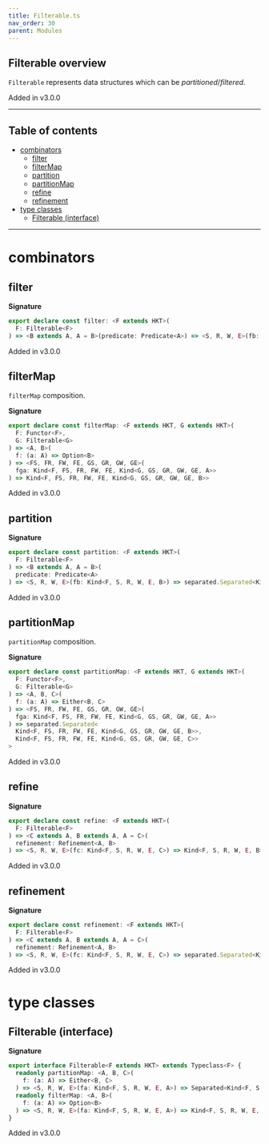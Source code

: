 ```yaml
---
title: Filterable.ts
nav_order: 30
parent: Modules
---
```


## Filterable overview

`Filterable` represents data structures which can be _partitioned_/_filtered_.

Added in v3.0.0

---

<h2 class="text-delta">Table of contents</h2>

- [combinators](#combinators)
  - [filter](#filter)
  - [filterMap](#filtermap)
  - [partition](#partition)
  - [partitionMap](#partitionmap)
  - [refine](#refine)
  - [refinement](#refinement)
- [type classes](#type-classes)
  - [Filterable (interface)](#filterable-interface)

---

# combinators

## filter

**Signature**

```ts
export declare const filter: <F extends HKT>(
  F: Filterable<F>
) => <B extends A, A = B>(predicate: Predicate<A>) => <S, R, W, E>(fb: Kind<F, S, R, W, E, B>) => Kind<F, S, R, W, E, B>
```

Added in v3.0.0

## filterMap

`filterMap` composition.

**Signature**

```ts
export declare const filterMap: <F extends HKT, G extends HKT>(
  F: Functor<F>,
  G: Filterable<G>
) => <A, B>(
  f: (a: A) => Option<B>
) => <FS, FR, FW, FE, GS, GR, GW, GE>(
  fga: Kind<F, FS, FR, FW, FE, Kind<G, GS, GR, GW, GE, A>>
) => Kind<F, FS, FR, FW, FE, Kind<G, GS, GR, GW, GE, B>>
```

Added in v3.0.0

## partition

**Signature**

```ts
export declare const partition: <F extends HKT>(
  F: Filterable<F>
) => <B extends A, A = B>(
  predicate: Predicate<A>
) => <S, R, W, E>(fb: Kind<F, S, R, W, E, B>) => separated.Separated<Kind<F, S, R, W, E, B>, Kind<F, S, R, W, E, B>>
```

Added in v3.0.0

## partitionMap

`partitionMap` composition.

**Signature**

```ts
export declare const partitionMap: <F extends HKT, G extends HKT>(
  F: Functor<F>,
  G: Filterable<G>
) => <A, B, C>(
  f: (a: A) => Either<B, C>
) => <FS, FR, FW, FE, GS, GR, GW, GE>(
  fga: Kind<F, FS, FR, FW, FE, Kind<G, GS, GR, GW, GE, A>>
) => separated.Separated<
  Kind<F, FS, FR, FW, FE, Kind<G, GS, GR, GW, GE, B>>,
  Kind<F, FS, FR, FW, FE, Kind<G, GS, GR, GW, GE, C>>
>
```

Added in v3.0.0

## refine

**Signature**

```ts
export declare const refine: <F extends HKT>(
  F: Filterable<F>
) => <C extends A, B extends A, A = C>(
  refinement: Refinement<A, B>
) => <S, R, W, E>(fc: Kind<F, S, R, W, E, C>) => Kind<F, S, R, W, E, B>
```

Added in v3.0.0

## refinement

**Signature**

```ts
export declare const refinement: <F extends HKT>(
  F: Filterable<F>
) => <C extends A, B extends A, A = C>(
  refinement: Refinement<A, B>
) => <S, R, W, E>(fc: Kind<F, S, R, W, E, C>) => separated.Separated<Kind<F, S, R, W, E, C>, Kind<F, S, R, W, E, B>>
```

Added in v3.0.0

# type classes

## Filterable (interface)

**Signature**

```ts
export interface Filterable<F extends HKT> extends Typeclass<F> {
  readonly partitionMap: <A, B, C>(
    f: (a: A) => Either<B, C>
  ) => <S, R, W, E>(fa: Kind<F, S, R, W, E, A>) => Separated<Kind<F, S, R, W, E, B>, Kind<F, S, R, W, E, C>>
  readonly filterMap: <A, B>(
    f: (a: A) => Option<B>
  ) => <S, R, W, E>(fa: Kind<F, S, R, W, E, A>) => Kind<F, S, R, W, E, B>
}
```

Added in v3.0.0

